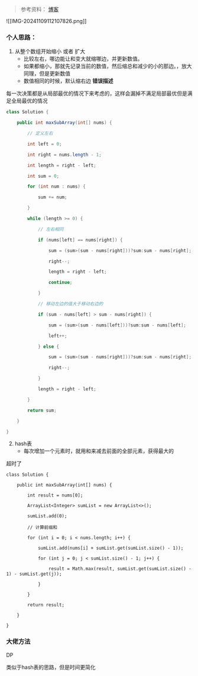 >参考资料：
>[博客](https://github.com/doocs/leetcode/blob/main/solution/0000-0099/0053.Maximum%20Subarray/README.md)



![[IMG-20241109112107826.png]]

### 个人思路：

1. 从整个数组开始缩小 或者 扩大
	- 比较左右，哪边能让和变大就缩哪边，并更新数值。
	- 如果都缩小，那就先记录当前的数值，然后缩总和减少的小的那边。，放大同理，但是更新数值
	- 数值相同的时候，默认缩右边
**错误描述**

每一次决策都是从局部最优的情况下来考虑的，这样会漏掉不满足局部最优但是满足全局最优的情况

```JAVA
class Solution {

    public int maxSubArray(int[] nums) {

        // 定义左右

        int left = 0;

        int right = nums.length - 1;

        int length = right - left;

        int sum = 0;

        for (int num : nums) {

            sum += num;

        }

        while (length >= 0) {

            // 左右相同

            if (nums[left] == nums[right]) {

                sum = (sum>(sum - nums[right]))?sum:sum - nums[right];

                right--;

                length = right - left;

                continue;

            }

            // 移动左边的值大于移动右边的

            if (sum - nums[left] > sum - nums[right]) {

                sum = (sum>(sum - nums[left]))?sum:sum - nums[left];

                left++;

            } else {

                sum = (sum>(sum - nums[right]))?sum:sum - nums[right];

                right--;

            }

            length = right - left;

        }

        return sum;

    }

}
```


2. hash表
	- 每次增加一个元素时，就用和来减去前面的全部元素，获得最大的

超时了

```
class Solution {

    public int maxSubArray(int[] nums) {

        int result = nums[0];  

        ArrayList<Integer> sumList = new ArrayList<>();

        sumList.add(0);  

        // 计算前缀和

        for (int i = 0; i < nums.length; i++) {

            sumList.add(nums[i] + sumList.get(sumList.size() - 1));

            for (int j = 0; j < sumList.size() - 1; j++) {

                result = Math.max(result, sumList.get(sumList.size() - 1) - sumList.get(j));

            }

        }

        return result;

    }

}
```
### 大佬方法

DP

类似于hash表的思路，但是时间更简化


